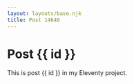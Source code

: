 ```yaml
---
layout: layouts/base.njk
title: Post 14640
---
```


# Post {{ id }}

This is post {{ id }} in my Eleventy project.
